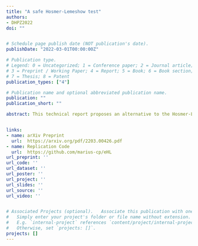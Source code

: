 ```yaml
---
title: "A safe Hosmer-Lemeshow test"
authors:
- DHPZ2022
doi: ""


# Schedule page publish date (NOT publication's date).
publishDate: "2022-03-01T00:00:00Z"

# Publication type.
# Legend: 0 = Uncategorized; 1 = Conference paper; 2 = Journal article;
# 3 = Preprint / Working Paper; 4 = Report; 5 = Book; 6 = Book section;
# 7 = Thesis; 8 = Patent
publication_types: ["4"]

# Publication name and optional abbreviated publication name.
publication: ""
publication_short: ""

abstract: This technical report proposes an alternative to the Hosmer-Lemeshow (HL) test for evaluating the calibration of probability forecasts for binary events. The approach is based on e-values, a new tool for hypothesis testing. An e-value is a random variable with expected value less or equal to 1 under a null hypothesis. Large e-values give evidence against the null hypothesis, and the multiplicative inverse of an e-value is a p-value. In a simulation study, the proposed e-values detect even slight miscalibration for larger sample sizes, but with a reduced power compared to the original HL test.


links:
- name: arXiv Preprint
  url:  https://arxiv.org/pdf/2203.00426.pdf
- name: Replication Code 
  url:  https://github.com/marius-cp/eHL
url_preprint: ''
url_code: ''
url_dataset: ''
url_poster: ''
url_project: ''
url_slides: ''
url_source: ''
url_video: ''


# Associated Projects (optional).   Associate this publication with one or more of your projects.
#   Simply enter your project's folder or file name without extension.
#   E.g. `internal-project` references `content/project/internal-project/index.md`.
#   Otherwise, set `projects: []`.
projects: []
---
```


